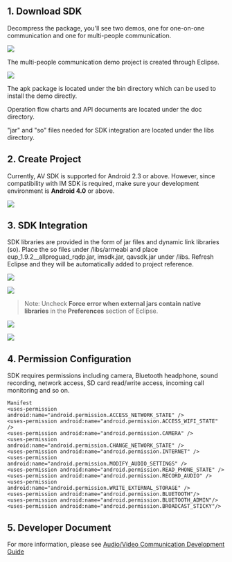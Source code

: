 ## 1. Download SDK

Decompress the package, you'll see two demos, one for one-on-one communication and one for multi-people communication.

![](https://qzonestyle.gtimg.cn/qzone/vas/opensns/res/img/yinshipinAndroidkehuduanjicheng-1.png)

The multi-people communication demo project is created through Eclipse.

![](https://qzonestyle.gtimg.cn/qzone/vas/opensns/res/img/yinshipinAndroidkehuduanjicheng-2.png)

The apk package is located under the bin directory which can be used to install the demo directly.

Operation flow charts and API documents are located under the doc directory.

"jar" and "so" files needed for SDK integration are located under the libs directory.

## 2. Create Project

Currently, AV SDK is supported for Android 2.3 or above. However, since compatibility with IM SDK is required, make sure your development environment is **Android 4.0** or above.

![](https://qzonestyle.gtimg.cn/qzone/vas/opensns/res/img/yinshipinAndroidkehuduanjicheng-3.png)

## 3. SDK Integration

SDK libraries are provided in the form of jar files and dynamic link libraries (so). Place the so files under <project name>/libs/armeabi and place eup_1.9.2__allproguad_rqdp.jar, imsdk.jar, qavsdk.jar under /libs. Refresh Eclipse and they will be automatically added to project reference.

![](https://qzonestyle.gtimg.cn/qzone/vas/opensns/res/img/yinshipinAndroidkehuduanjicheng-4.png)

![](https://qzonestyle.gtimg.cn/qzone/vas/opensns/res/img/yinshipinAndroidkehuduanjicheng-5.png)

> Note: Uncheck **Force error when external jars contain native libraries** in the **Preferences** section of Eclipse.

![](https://qzonestyle.gtimg.cn/qzone/vas/opensns/res/img/yinshipinAndroidkehuduanjicheng-6.png)

![](https://qzonestyle.gtimg.cn/qzone/vas/opensns/res/img/yinshipinAndroidkehuduanjicheng-7.png)



## 4. Permission Configuration

SDK requires permissions including camera, Bluetooth headphone, sound recording, network access, SD card read/write access, incoming call monitoring and so on.

```
Manifest
<uses-permission android:name="android.permission.ACCESS_NETWORK_STATE" />
<uses-permission android:name="android.permission.ACCESS_WIFI_STATE" />
<uses-permission android:name="android.permission.CAMERA" />
<uses-permission android:name="android.permission.CHANGE_NETWORK_STATE" />
<uses-permission android:name="android.permission.INTERNET" />
<uses-permission android:name="android.permission.MODIFY_AUDIO_SETTINGS" />
<uses-permission android:name="android.permission.READ_PHONE_STATE" />
<uses-permission android:name="android.permission.RECORD_AUDIO" />
<uses-permission android:name="android.permission.WRITE_EXTERNAL_STORAGE" />
<uses-permission android:name="android.permission.BLUETOOTH"/>
<uses-permission android:name="android.permission.BLUETOOTH_ADMIN"/>
<uses-permission android:name="android.permission.BROADCAST_STICKY"/>
```

## 5. Developer Document

For more information, please see [Audio/Video Communication Development Guide](http://cloud.tencent.com/wiki/%E9%9F%B3%E8%A7%86%E9%A2%91%E9%80%9A%E4%BF%A1%E5%BC%80%E5%8F%91%E6%8C%87%E5%8D%97)
